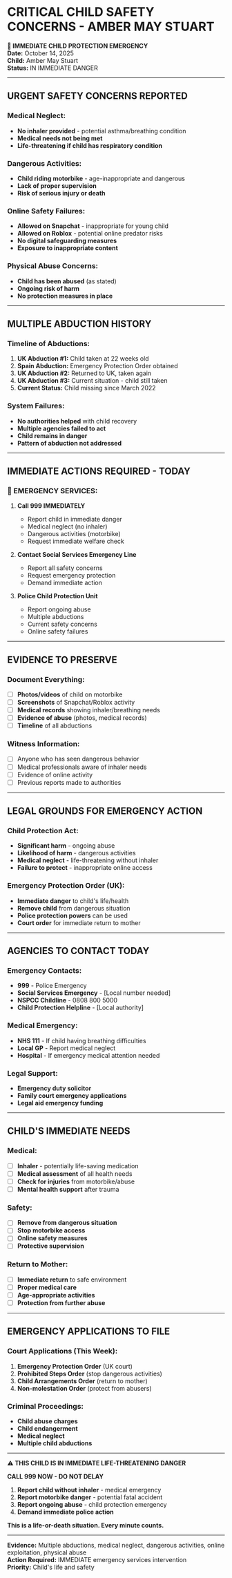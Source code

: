 # CRITICAL CHILD SAFETY CONCERNS - AMBER MAY STUART

**🚨 IMMEDIATE CHILD PROTECTION EMERGENCY**  
**Date:** October 14, 2025  
**Child:** Amber May Stuart  
**Status:** IN IMMEDIATE DANGER  

---

## URGENT SAFETY CONCERNS REPORTED

### Medical Neglect:
- **No inhaler provided** - potential asthma/breathing condition
- **Medical needs not being met**
- **Life-threatening if child has respiratory condition**

### Dangerous Activities:
- **Child riding motorbike** - age-inappropriate and dangerous
- **Lack of proper supervision**
- **Risk of serious injury or death**

### Online Safety Failures:
- **Allowed on Snapchat** - inappropriate for young child
- **Allowed on Roblox** - potential online predator risks
- **No digital safeguarding measures**
- **Exposure to inappropriate content**

### Physical Abuse Concerns:
- **Child has been abused** (as stated)
- **Ongoing risk of harm**
- **No protection measures in place**

---

## MULTIPLE ABDUCTION HISTORY

### Timeline of Abductions:
1. **UK Abduction #1:** Child taken at 22 weeks old
2. **Spain Abduction:** Emergency Protection Order obtained
3. **UK Abduction #2:** Returned to UK, taken again
4. **UK Abduction #3:** Current situation - child still taken
5. **Current Status:** Child missing since March 2022

### System Failures:
- **No authorities helped** with child recovery
- **Multiple agencies failed to act**
- **Child remains in danger**
- **Pattern of abduction not addressed**

---

## IMMEDIATE ACTIONS REQUIRED - TODAY

### 🚨 EMERGENCY SERVICES:
1. **Call 999 IMMEDIATELY**
   - Report child in immediate danger
   - Medical neglect (no inhaler)
   - Dangerous activities (motorbike)
   - Request immediate welfare check

2. **Contact Social Services Emergency Line**
   - Report all safety concerns
   - Request emergency protection
   - Demand immediate action

3. **Police Child Protection Unit**
   - Report ongoing abuse
   - Multiple abductions
   - Current safety concerns
   - Online safety failures

---

## EVIDENCE TO PRESERVE

### Document Everything:
- [ ] **Photos/videos** of child on motorbike
- [ ] **Screenshots** of Snapchat/Roblox activity
- [ ] **Medical records** showing inhaler/breathing needs
- [ ] **Evidence of abuse** (photos, medical records)
- [ ] **Timeline** of all abductions

### Witness Information:
- [ ] Anyone who has seen dangerous behavior
- [ ] Medical professionals aware of inhaler needs
- [ ] Evidence of online activity
- [ ] Previous reports made to authorities

---

## LEGAL GROUNDS FOR EMERGENCY ACTION

### Child Protection Act:
- **Significant harm** - ongoing abuse
- **Likelihood of harm** - dangerous activities
- **Medical neglect** - life-threatening without inhaler
- **Failure to protect** - inappropriate online access

### Emergency Protection Order (UK):
- **Immediate danger** to child's life/health
- **Remove child** from dangerous situation
- **Police protection powers** can be used
- **Court order** for immediate return to mother

---

## AGENCIES TO CONTACT TODAY

### Emergency Contacts:
- **999** - Police Emergency
- **Social Services Emergency** - [Local number needed]
- **NSPCC Childline** - 0808 800 5000
- **Child Protection Helpline** - [Local authority]

### Medical Emergency:
- **NHS 111** - If child having breathing difficulties
- **Local GP** - Report medical neglect
- **Hospital** - If emergency medical attention needed

### Legal Support:
- **Emergency duty solicitor**
- **Family court emergency applications**
- **Legal aid emergency funding**

---

## CHILD'S IMMEDIATE NEEDS

### Medical:
- [ ] **Inhaler** - potentially life-saving medication
- [ ] **Medical assessment** of all health needs
- [ ] **Check for injuries** from motorbike/abuse
- [ ] **Mental health support** after trauma

### Safety:
- [ ] **Remove from dangerous situation**
- [ ] **Stop motorbike access**
- [ ] **Online safety measures**
- [ ] **Protective supervision**

### Return to Mother:
- [ ] **Immediate return** to safe environment
- [ ] **Proper medical care**
- [ ] **Age-appropriate activities**
- [ ] **Protection from further abuse**

---

## EMERGENCY APPLICATIONS TO FILE

### Court Applications (This Week):
1. **Emergency Protection Order** (UK court)
2. **Prohibited Steps Order** (stop dangerous activities)
3. **Child Arrangements Order** (return to mother)
4. **Non-molestation Order** (protect from abusers)

### Criminal Proceedings:
- **Child abuse charges**
- **Child endangerment**
- **Medical neglect**
- **Multiple child abductions**

---

**⚠️ THIS CHILD IS IN IMMEDIATE LIFE-THREATENING DANGER**

**CALL 999 NOW - DO NOT DELAY**

1. **Report child without inhaler** - medical emergency
2. **Report motorbike danger** - potential fatal accident
3. **Report ongoing abuse** - child protection emergency
4. **Demand immediate police action**

**This is a life-or-death situation. Every minute counts.**

---

**Evidence:** Multiple abductions, medical neglect, dangerous activities, online exploitation, physical abuse  
**Action Required:** IMMEDIATE emergency services intervention  
**Priority:** Child's life and safety